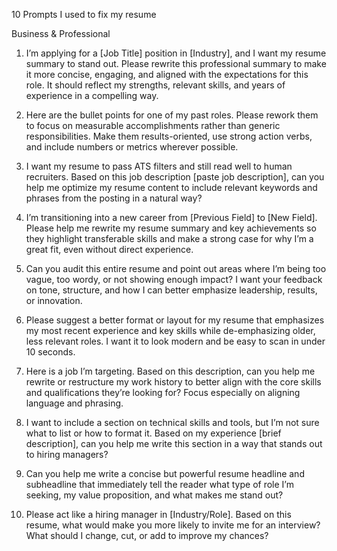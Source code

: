 10 Prompts I used to fix my resume

Business & Professional

1. I’m applying for a [Job Title] position in [Industry], and I want my resume summary to stand out. Please rewrite this professional summary to make it more concise, engaging, and aligned with the expectations for this role. It should reflect my strengths, relevant skills, and years of experience in a compelling way.

2. Here are the bullet points for one of my past roles. Please rework them to focus on measurable accomplishments rather than generic responsibilities. Make them results-oriented, use strong action verbs, and include numbers or metrics wherever possible.

3. I want my resume to pass ATS filters and still read well to human recruiters. Based on this job description [paste job description], can you help me optimize my resume content to include relevant keywords and phrases from the posting in a natural way?

4. I’m transitioning into a new career from [Previous Field] to [New Field]. Please help me rewrite my resume summary and key achievements so they highlight transferable skills and make a strong case for why I’m a great fit, even without direct experience.

5. Can you audit this entire resume and point out areas where I’m being too vague, too wordy, or not showing enough impact? I want your feedback on tone, structure, and how I can better emphasize leadership, results, or innovation.

6. Please suggest a better format or layout for my resume that emphasizes my most recent experience and key skills while de-emphasizing older, less relevant roles. I want it to look modern and be easy to scan in under 10 seconds.

7. Here is a job I’m targeting. Based on this description, can you help me rewrite or restructure my work history to better align with the core skills and qualifications they’re looking for? Focus especially on aligning language and phrasing.

8. I want to include a section on technical skills and tools, but I’m not sure what to list or how to format it. Based on my experience [brief description], can you help me write this section in a way that stands out to hiring managers?

9. Can you help me write a concise but powerful resume headline and subheadline that immediately tell the reader what type of role I’m seeking, my value proposition, and what makes me stand out?

10. Please act like a hiring manager in [Industry/Role]. Based on this resume, what would make you more likely to invite me for an interview? What should I change, cut, or add to improve my chances?
